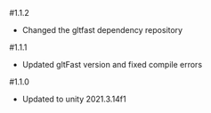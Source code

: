 #1.1.2
- Changed the gltfast dependency repository

#1.1.1
- Updated gltFast version and fixed compile errors

#1.1.0
- Updated to unity 2021.3.14f1